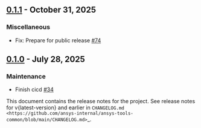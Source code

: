 ## [0.1.1](https://github.com/ansys/ansys-tools-common/releases/tag/v0.1.1) - October 31, 2025


### Miscellaneous

- Fix: Prepare for public release [#74](https://github.com/ansys/ansys-tools-common/pull/74)

## [0.1.0](https://github.com/ansys/ansys-tools-common/releases/tag/v0.1.0) - July 28, 2025


### Maintenance

- Finish cicd [#34](https://github.com/ansys/ansys-tools-common/pull/34)

This document contains the release notes for the project. See release notes for v{latest-version} and earlier
in `CHANGELOG.md <https://github.com/ansys-internal/ansys-tools-common/blob/main/CHANGELOG.md>`_.
<!-- towncrier release notes start -->